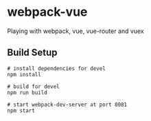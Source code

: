 # webpack-vue

Playing with webpack, vue, vue-router and vuex

## Build Setup

```
# install dependencies for devel
npm install

# build for devel
npm run build

# start webpack-dev-server at port 8081
npm start

```

